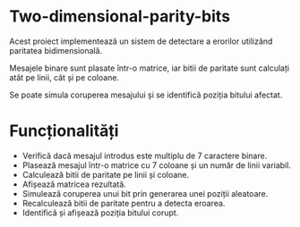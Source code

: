 # Two-dimensional-parity-bits

Acest proiect implementează un sistem de detectare a erorilor utilizând paritatea bidimensională. 

Mesajele binare sunt plasate într-o matrice, iar bitii de paritate sunt calculați atât pe linii, cât și pe coloane.

Se poate simula coruperea mesajului și se identifică poziția bitului afectat.

# Funcționalități

- Verifică dacă mesajul introdus este multiplu de 7 caractere binare.
- Plasează mesajul într-o matrice cu 7 coloane și un număr de linii variabil.
- Calculează bitii de paritate pe linii și coloane.
- Afișează matricea rezultată.
- Simulează coruperea unui bit prin generarea unei poziții aleatoare.
- Recalculează bitii de paritate pentru a detecta eroarea.
- Identifică și afișează poziția bitului corupt.
